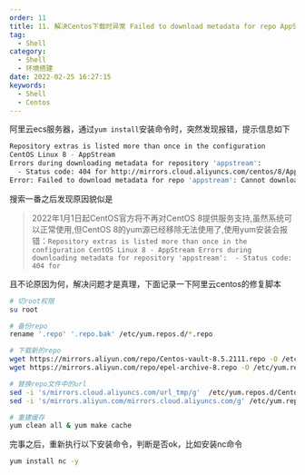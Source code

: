 ```yaml
---
order: 11
title: 11. 解决Centos下载时异常 Failed to download metadata for repo AppStream
tag:
  - Shell
category:
  - Shell
  - 环境搭建
date: 2022-02-25 16:27:15
keywords:
  - Shell
  - Centos
---
```


阿里云ecs服务器，通过`yum install`安装命令时，突然发现报错，提示信息如下

```bash
Repository extras is listed more than once in the configuration
CentOS Linux 8 - AppStream                                                                            18 kB/s | 2.3 kB     00:00    
Errors during downloading metadata for repository 'appstream':
  - Status code: 404 for http://mirrors.cloud.aliyuncs.com/centos/8/AppStream/x86_64/os/repodata/repomd.xml (IP: 100.100.2.148)
Error: Failed to download metadata for repo 'appstream': Cannot download repomd.xml: Cannot download repodata/repomd.xml: All mirrors were tried
```

搜索一番之后发现原因貌似是

> 2022年1月1日起CentOS官方将不再对CentOS 8提供服务支持,虽然系统可以正常使用,但CentOS 8的yum源已经移除无法使用了,使用yum安装会报错：`Repository extras is listed more than once in the configuration CentOS Linux 8 - AppStream Errors during downloading metadata for repository 'appstream':  - Status code: 404 for`

<!-- more -->

且不论原因为何，解决问题才是真理，下面记录一下阿里云centos的修复脚本

```bash
# 切root权限
su root

# 备份repo
rename '.repo' '.repo.bak' /etc/yum.repos.d/*.repo 

# 下载新的repo
wget https://mirrors.aliyun.com/repo/Centos-vault-8.5.2111.repo -O /etc/yum.repos.d/Centos-vault-8.5.2111.repo
wget https://mirrors.aliyun.com/repo/epel-archive-8.repo -O /etc/yum.repos.d/epel-archive-8.repo

# 替换repo文件中的url
sed -i 's/mirrors.cloud.aliyuncs.com/url_tmp/g'  /etc/yum.repos.d/Centos-vault-8.5.2111.repo &&  sed -i 's/mirrors.aliyun.com/mirrors.cloud.aliyuncs.com/g' /etc/yum.repos.d/Centos-vault-8.5.2111.repo && sed -i 's/url_tmp/mirrors.aliyun.com/g' /etc/yum.repos.d/Centos-vault-8.5.2111.repo
sed -i 's/mirrors.aliyun.com/mirrors.cloud.aliyuncs.com/g' /etc/yum.repos.d/epel-archive-8.repo

# 重建缓存
yum clean all & yum make cache
```

完事之后，重新执行以下安装命令，判断是否ok，比如安装nc命令

```bash
yum install nc -y
```
